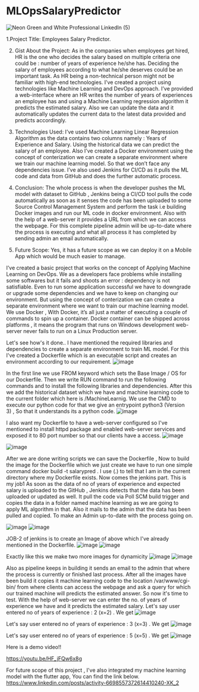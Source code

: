 # MLOpsSalaryPredictor
![Neon Green and White Professional LinkedIn (5)](https://user-images.githubusercontent.com/56602504/89702514-b5985000-d95f-11ea-94a6-d182b4f6ae2c.png)

1.Project Title: Employees Salary Predictor.

2. Gist About the Project:
As in the companies when employees get hired, HR is the
one who decides the salary based on multiple criteria one could be : number of years of
experience he/she has. Deciding the salary of employees according to what he/she
deserves could be an important task. As HR being a non-technical person might not be
familiar with high-end technologies.
I’ve created a project using technologies like Machine Learning and DevOps
approach. I’ve provided a web-interface where an HR writes the number of years of
experiences an employee has and using a Machine Learning regression algorithm it
predicts the estimated salary. Also we can update the data and it automatically
updates the current data to the latest data provided and predicts accordingly.

3. Technologies Used: 
I’ve used Machine Learning Linear Regression Algorithm
as the data contains two columns namely : Years of Experience and Salary. Using the
historical data we can predict the salary of an employee.
Also I’ve created a Docker environment using the concept of conterization we can
create a separate environment where we train our machine learning model. So that we
don’t face any dependencies issue. I’ve also used Jenkins for CI/CD as it pulls the ML
code and data from GitHub and does the further automatic process.

4. Conclusion: 
The whole process is when the developer pushes the ML model with
dataset to GitHub , Jenkins being a CI/CD tool pulls the code automatically as soon
as it senses the code has been uploaded to some Source Control Management
System and perform the task i.e building Docker images and run our ML code in
docker environment.
Also with the help of a web-server it provides a URL from which we can access the
webpage. For this complete pipeline admin will be up-to-date where the process is
executing and what all process it has completed by sending admin an email
automatically.

5. Future Scope:
Yes, it has a future scope as we can deploy it on a Mobile App which
would be much easier to manage.

I’ve created a basic project that works on the concept of Applying Machine Learning on DevOps.
We as a developers face problems while installing some softwares but it fails and shoots an error : dependency is not satisfiable. Even to run some application successful we have to downgrade or upgrade some dependencies and we have to keep on changing our environment.
But using the concept of conterization we can create a separate environment where we want to train our machine learning model. We use Docker , With Docker, it’s all just a matter of executing a couple of commands to spin up a container. Docker container can be shipped across platforms , it means the program that runs on Windows development web-server never fails to run on a Linux Production server.

Let's see how's it done..
I have mentioned the required libraries and dependencies to create a separate environment to train ML model. For this I've created a Dockerfile which is an executable script and creates an environment according to our requirement.
![image](https://user-images.githubusercontent.com/56602504/89702553-14f66000-d960-11ea-9039-6d05944ae214.png)

In the first line we use FROM keyword which sets the Base Image / OS for our Dockerfile. Then we write RUN command to run the following commands and to install the following libraries and dependencies.
After this we add the historical dataset which we have and machine learning code to the current folder which here is /MachineLearnig.
We use the CMD to execute our python code for that we give an entrypoint python3 (Version 3) , So that it understands its a python code.
![image](https://user-images.githubusercontent.com/56602504/89702562-29d2f380-d960-11ea-9bba-f88b346f5e34.png)

I also want my Dockerfile to have a web-server configured so I've mentioned to install httpd package and enabled web-server services and exposed it to 80 port number so that our clients have a access.
![image](https://user-images.githubusercontent.com/56602504/89702585-5c7cec00-d960-11ea-9d92-72a41fb62d51.png)

![image](https://user-images.githubusercontent.com/56602504/89702614-9f3ec400-d960-11ea-8b2c-cc31b9bc99e7.png)

After we are done writing scripts we can save the Dockerfile , Now to build the image for the Dockerfile which we just create we have to run one simple command
docker build -t salarypred . 
I use (.) to tell that I am in the current directory where my Dockerfile exists.
Now comes the jenkins part. This is my job1
As soon as the data of no of years of experience and expected salary is uploaded to the GitHub , Jenkins detects that the data has been uploaded or updated as well. It pull the code via Poll SCM build trigger and copies the data in a folder named machine learning as we are going to apply ML algorithm in that.
Also it mails to the admin that the data has been pulled and copied. To make an Admin up-to-date with the process going on.

![image](https://user-images.githubusercontent.com/56602504/89702623-c4333700-d960-11ea-9725-752bf75855b3.png)
![image](https://user-images.githubusercontent.com/56602504/89702655-11afa400-d961-11ea-89e2-3c4ba18ea9af.png)


JOB-2 of jenkins is to create an Image of above which I've already mentioned in the Dockerfile.
![image](https://user-images.githubusercontent.com/56602504/89702695-84208400-d961-11ea-8d43-cf01d727995b.png)
![image](https://user-images.githubusercontent.com/56602504/89702702-9a2e4480-d961-11ea-8d16-37095c36a05e.png)


Exactly like this we make two more images for dynamicity
![image](https://user-images.githubusercontent.com/56602504/89702711-af0ad800-d961-11ea-8a71-40e4f1bf0ca4.png)
![image](https://user-images.githubusercontent.com/56602504/89702714-bf22b780-d961-11ea-9b58-50250cfa0175.png)

Also as pipeline keeps in building it sends an email to the admin that where the process is currently or finished last process.
After all the images have been build it copies it machine learning code to the location /var/www/cgi-bin/ from where clients can access the webpage and ask a query for which our trained machine will predicts the estimated answer.
So now it's time to test. With the help of web-server we can enter the no. of years of experience we have and it predicts the estimated salary.
Let's say user entered no of years of experience : 2 (x=2) . We get
![image](https://user-images.githubusercontent.com/56602504/89702723-cf3a9700-d961-11ea-931d-e9a9d363c9cc.png)

Let's say user entered no of years of experience : 3 (x=3) . We get
![image](https://user-images.githubusercontent.com/56602504/89702730-e2e5fd80-d961-11ea-9a0f-7550961645f6.png)

Let's say user entered no of years of experience : 5 (x=5) . We get
![image](https://user-images.githubusercontent.com/56602504/89702740-ef6a5600-d961-11ea-8556-f343108b2b24.png)

Here is a demo video!!

https://youtu.be/HF_jFQw6x8g


For future scope of this project , I've also integrated my machine learning model with the flutter app, You can find the link below.
https://www.linkedin.com/posts/activity-6698557372614410240-XK_2
